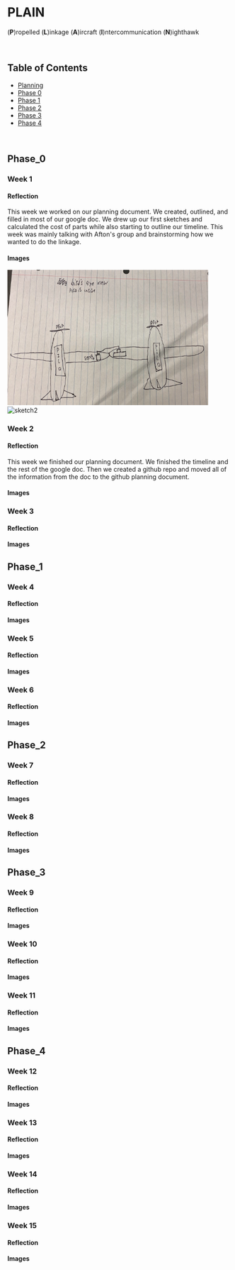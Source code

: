 # PLAIN
(**P**)ropelled (**L**)inkage (**A**)ircraft (**I**)ntercommunication (**N**)ighthawk

&nbsp;


## Table of Contents
* [Planning](Planning.md)
* [Phase 0](#phase_0)
* [Phase 1](#phase_1)
* [Phase 2](#phase_2)
* [Phase 3](#phase_3)
* [Phase 4](#phase_4)
  
&nbsp;

## Phase_0
### Week 1
#### Reflection

This week we worked on our planning document. We created, outlined, and filled in most of our google doc. We drew up our first sketches and calculated the cost of parts while also starting to outline our timeline. This week was mainly talking with Afton's group and brainstorming how we wanted to do the linkage.

#### Images
![sketch1](images/sketch1.png)
![sketch2](images/sketch3.png)

### Week 2
#### Reflection

This week we finished our planning document. We finished the timeline and the rest of the google doc. Then we created a github repo and moved all of the information from the doc to the github planning document. 

#### Images


### Week 3
#### Reflection
#### Images


## Phase_1
### Week 4
#### Reflection
#### Images


### Week 5
#### Reflection
#### Images


### Week 6
#### Reflection
#### Images


## Phase_2
### Week 7
#### Reflection
#### Images


### Week 8
#### Reflection
#### Images


## Phase_3
### Week 9
#### Reflection
#### Images


### Week 10
#### Reflection
#### Images


### Week 11
#### Reflection
#### Images

## Phase_4
### Week 12
#### Reflection
#### Images


### Week 13
#### Reflection
#### Images


### Week 14
#### Reflection
#### Images


### Week 15
#### Reflection
#### Images




